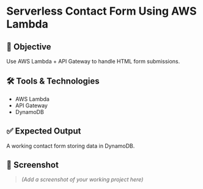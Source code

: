 # Serverless Contact Form Using AWS Lambda

## 🎯 Objective
Use AWS Lambda + API Gateway to handle HTML form submissions.

## 🛠 Tools & Technologies
- AWS Lambda 
- API Gateway
-  DynamoDB

## ✅ Expected Output
A working contact form storing data in DynamoDB.

## 📸 Screenshot
> *(Add a screenshot of your working project here)*